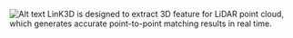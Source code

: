 
![Alt text](fig/LinK3D_video.gif)
LinK3D is designed to extract 3D feature for LiDAR point cloud, which generates accurate point-to-point matching results in real time.
